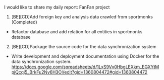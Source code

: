I would like to share my daily report: FanFan project
1. [BE][CD]Add foreign key and analysis data crawled from sportmonks (Completed)
- Refactor database and add relation for all entities in sportmonks database
2. [BE][CD]Package the source code for the data synchronization system
- Write development and deployment documentation using Docker for the data synchronization system.
https://docs.google.com/spreadsheets/d/1LxS9Vv0HbgLEXkm_EGXYtMpjQcqj5_BrkFu2Nv6H3OI/edit?gid=1360804472#gid=1360804472
<!--stackedit_data:
eyJoaXN0b3J5IjpbLTcxNjA0OTc5MSwtNjY1Mjc3MzQ5LDEwNz
czODE2MjAsMTA4OTY2MDczNiwxMjI5NzIxMDE2XX0=
-->